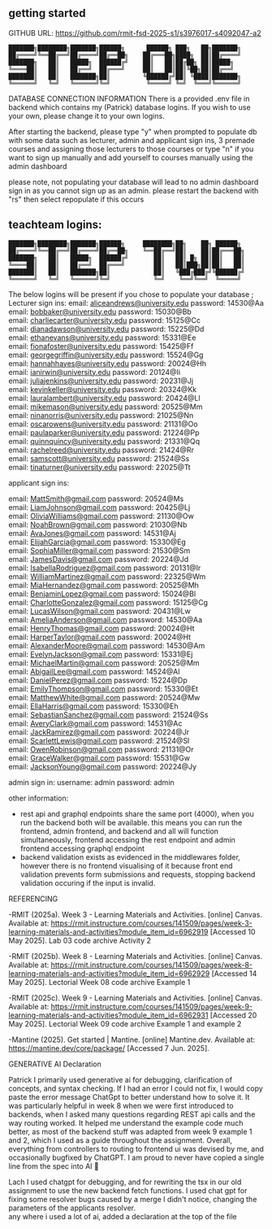 ## getting started

GITHUB URL: https://github.com/rmit-fsd-2025-s1/s3976017-s4092047-a2

```
███████╗████████╗███████╗██████╗      ██████╗ ███╗   ██╗███████╗
██╔════╝╚══██╔══╝██╔════╝██╔══██╗    ██╔═══██╗████╗  ██║██╔════╝
███████╗   ██║   █████╗  ██████╔╝    ██║   ██║██╔██╗ ██║█████╗
╚════██║   ██║   ██╔══╝  ██╔═══╝     ██║   ██║██║╚██╗██║██╔══╝
███████║   ██║   ███████╗██║         ╚██████╔╝██║ ╚████║███████╗
╚══════╝   ╚═╝   ╚══════╝╚═╝          ╚═════╝ ╚═╝  ╚═══╝╚══════╝
```

DATABASE CONNECTION INFORMATION
There is a provided .env file in backend which contains my (Patrick) database logins. If you wish to use your own, please change it to your own logins.

After starting the backend, please type "y" when prompted to populate db with some data such as lecturer, admin and applicant sign ins, 3 premade courses and assigning those lecturers to those courses
or type "n" if you want to sign up manually and add yourself to courses manually using the admin dashboard

please note, not populating your database will lead to no admin dashboard sign in as you cannot sign up as an admin.
please restart the backend with "rs" then select repopulate if this occurs

## teachteam logins:

```
███████╗████████╗███████╗██████╗     ████████╗██╗    ██╗ ██████╗
██╔════╝╚══██╔══╝██╔════╝██╔══██╗    ╚══██╔══╝██║    ██║██╔═══██╗
███████╗   ██║   █████╗  ██████╔╝       ██║   ██║ █╗ ██║██║   ██║
╚════██║   ██║   ██╔══╝  ██╔═══╝        ██║   ██║███╗██║██║   ██║
███████║   ██║   ███████╗██║            ██║   ╚███╔███╔╝╚██████╔╝
╚══════╝   ╚═╝   ╚══════╝╚═╝            ╚═╝    ╚══╝╚══╝  ╚═════╝
```

The below logins will be present if you chose to populate your database
;
Lecturer sign ins:
email: aliceandrews@university.edu password: 14530@Aa  
email: bobbaker@university.edu password: 15030@Bb  
email: charliecarter@university.edu password: 15125@Cc  
email: dianadawson@university.edu password: 15225@Dd  
email: ethanevans@university.edu password: 15331@Ee  
email: fionafoster@university.edu password: 15425@Ff  
email: georgegriffin@university.edu password: 15524@Gg  
email: hannahhayes@university.edu password: 20024@Hh  
email: ianirwin@university.edu password: 20124@Ii  
email: juliajenkins@university.edu password: 20231@Jj  
email: kevinkeller@university.edu password: 20324@Kk  
email: lauralambert@university.edu password: 20424@Ll  
email: mikemason@university.edu password: 20525@Mm  
email: ninanorris@university.edu password: 21025@Nn  
email: oscarowens@university.edu password: 21131@Oo  
email: paulaparker@university.edu password: 21224@Pp  
email: quinnquincy@university.edu password: 21331@Qq  
email: rachelreed@university.edu password: 21424@Rr  
email: samscott@university.edu password: 21524@Ss  
email: tinaturner@university.edu password: 22025@Tt

applicant sign ins:

email: MattSmith@gmail.com password: 20524@Ms  
email: LiamJohnson@gmail.com password: 20425@Lj  
email: OliviaWilliams@gmail.com password: 21130@Ow  
email: NoahBrown@gmail.com password: 21030@Nb  
email: AvaJones@gmail.com password: 14531@Aj  
email: ElijahGarcia@gmail.com password: 15330@Eg  
email: SophiaMiller@gmail.com password: 21530@Sm  
email: JamesDavis@gmail.com password: 20224@Jd  
email: IsabellaRodriguez@gmail.com password: 20131@Ir  
email: WilliamMartinez@gmail.com password: 22325@Wm  
email: MiaHernandez@gmail.com password: 20525@Mh  
email: BenjaminLopez@gmail.com password: 15024@Bl  
email: CharlotteGonzalez@gmail.com password: 15125@Cg  
email: LucasWilson@gmail.com password: 20431@Lw  
email: AmeliaAnderson@gmail.com password: 14530@Aa  
email: HenryThomas@gmail.com password: 20024@Ht  
email: HarperTaylor@gmail.com password: 20024@Ht  
email: AlexanderMoore@gmail.com password: 14530@Am  
email: EvelynJackson@gmail.com password: 15331@Ej  
email: MichaelMartin@gmail.com password: 20525@Mm  
email: AbigailLee@gmail.com password: 14524@Al  
email: DanielPerez@gmail.com password: 15224@Dp  
email: EmilyThompson@gmail.com password: 15330@Et  
email: MatthewWhite@gmail.com password: 20524@Mw  
email: EllaHarris@gmail.com password: 15330@Eh  
email: SebastianSanchez@gmail.com password: 21524@Ss  
email: AveryClark@gmail.com password: 14531@Ac  
email: JackRamirez@gmail.com password: 20224@Jr  
email: ScarlettLewis@gmail.com password: 21524@Sl  
email: OwenRobinson@gmail.com password: 21131@Or  
email: GraceWalker@gmail.com password: 15531@Gw  
email: JacksonYoung@gmail.com password: 20224@Jy

admin sign in:
username: admin password: admin

other information:

- rest api and graphql endpoints share the same port (4000), when you run the backend both will be available.
  this means you can run the frontend, admin frontend, and backend and all will function simultaneously, frontend accessing
  the rest endpoint and admin frontend accessing graphql endpoint
- backend validation exists as evidenced in the middlewares folder, however there is no frontend visualising of it because
  front end validation prevents form submissions and requests, stopping backend validation occuring if the input is invalid.

REFERENCING

-RMIT (2025a). Week 3 - Learning Materials and Activities. [online] Canvas. Available at: https://rmit.instructure.com/courses/141509/pages/week-3-learning-materials-and-activities?module_item_id=6962919 [Accessed 10 May 2025].
Lab 03 code archive
Activity 2

-RMIT (2025b). Week 8 - Learning Materials and Activities. [online] Canvas. Available at: https://rmit.instructure.com/courses/141509/pages/week-8-learning-materials-and-activities?module_item_id=6962929 [Accessed 14 May 2025].
Lectorial Week 08 code archive
Example 1

-RMIT (2025c). Week 9 - Learning Materials and Activities. [online] Canvas. Available at: https://rmit.instructure.com/courses/141509/pages/week-9-learning-materials-and-activities?module_item_id=6962931 [Accessed 20 May 2025].
Lectorial Week 09 code archive
Example 1 and example 2

-Mantine (2025). Get started | Mantine. [online] Mantine.dev. Available at: https://mantine.dev/core/package/ [Accessed 7 Jun. 2025].

GENERATIVE AI Declaration

Patrick
I primarily used generative ai for debugging, clarification of concepts, and syntax checking. If I had an error I could not fix, I would copy paste the error message ChatGpt to better understand how to solve it. It was particularly helpful in week 8 when we were first introduced to backends, when I asked many questions regarding REST api calls and the way routing worked. It helped me understand the example code much better, as most of the backend stuff was adapted from week 9 example 1 and 2, which I used as a guide throughout the assignment.
Overall, everything from controllers to routing to frontend ui was devised by me, and occasionally bugfixed by ChatGPT. I am proud to never have copied a single line from the spec into AI 🙂

Lach
I used chatgpt for debugging, and for rewriting the tsx in our old assignment to use the new backend fetch functions. I used chat gpt for fixing some resolver bugs caused by a merge I didn't notice, changing the parameters of the applicants resolver.  
any where i used a lot of ai, added a declaration at the top of the file
